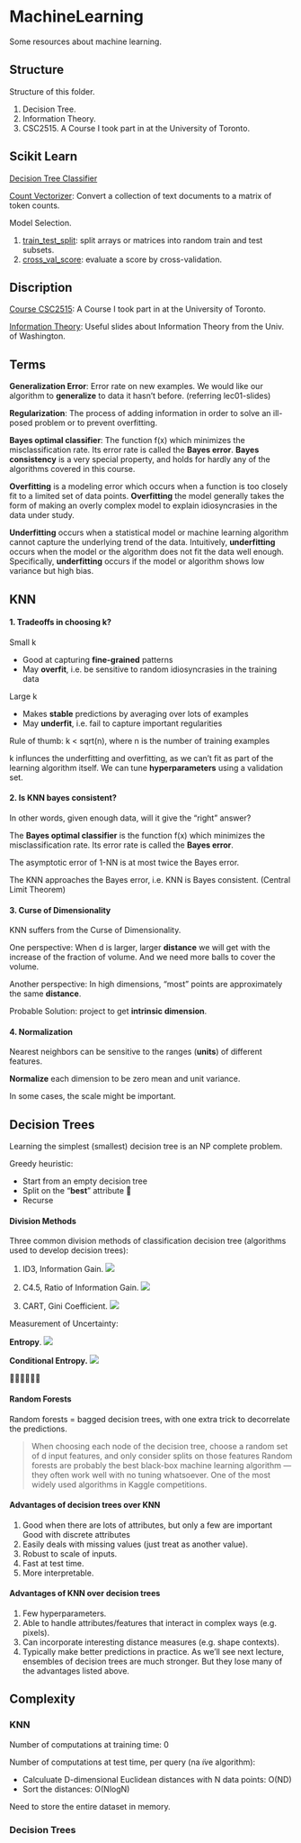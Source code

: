 # MachineLearning

Some resources about machine learning.

## Structure

Structure of this folder.

1. Decision Tree. 
2. Information Theory. 
3. CSC2515. A Course I took part in at the University of Toronto.



## Scikit Learn

[Decision Tree Classifier](https://scikit-learn.org/stable/modules/generated/sklearn.tree.DecisionTreeClassifier.html)

[Count Vectorizer](https://scikit-learn.org/stable/modules/generated/sklearn.feature_extraction.text.CountVectorizer.html): Convert a collection of text documents to a matrix of token counts. 

Model Selection. 
1. [train_test_split](https://scikit-learn.org/stable/modules/generated/sklearn.model_selection.train_test_split.html#sklearn.model_selection.train_test_split): split arrays or matrices into random train and test subsets. 
2. [cross_val_score](https://scikit-learn.org/stable/modules/generated/sklearn.model_selection.cross_val_score.html#sklearn.model_selection.cross_val_score): evaluate a score by cross-validation. 



## Discription

[Course CSC2515](http://www.cs.toronto.edu/~rgrosse/courses/csc2515_2019/): A Course I took part in at the University of Toronto.

[Information Theory](https://homes.cs.washington.edu/~anuprao/pubs/CSE533Autumn2010/): Useful slides about Information Theory from the Univ. of Washington.  





## Terms

**Generalization Error**: Error rate on new examples. We would like our algorithm to **generalize** to data it hasn’t before. (referring lec01-slides)

**Regularization**: The process of adding information in order to solve an ill-posed problem or to prevent overfitting. 

**Bayes optimal classifier**: The function f(x) which minimizes the misclassification rate. Its error rate is called the **Bayes error**. **Bayes consistency** is a very special property, and holds for hardly any of the algorithms covered in this course.

**Overfitting** is a modeling error which occurs when a function is too closely fit to a limited set of data points. **Overfitting** the model generally takes the form of making an overly complex model to explain idiosyncrasies in the data under study. 

**Underfitting** occurs when a statistical model or machine learning algorithm cannot capture the underlying trend of the data. Intuitively, **underfitting** occurs when the model or the algorithm does not fit the data well enough. Specifically, **underfitting** occurs if the model or algorithm shows low variance but high bias.



## KNN

#### 1. Tradeoffs in choosing k? 

Small k 

- Good at capturing **fine-grained** patterns 
- May **overfit**, i.e. be sensitive to random idiosyncrasies in the training data 

Large k 

- Makes **stable** predictions by averaging over lots of examples 
- May **underfit**, i.e. fail to capture important regularities 

Rule of thumb: k < sqrt(n), where n is the number of training examples 

k influnces the underfitting and overfitting, as we can’t fit as part of the learning algorithm itself. We can tune **hyperparameters** using a validation set. 

#### 2. Is KNN bayes consistent?

In other words, given enough data, will it give the “right” answer? 

The **Bayes optimal classifier** is the function f(x) which minimizes the misclassification rate. Its error rate is called the **Bayes error**.

The asymptotic error of 1-NN is at most twice the Bayes error. 

The KNN approaches the Bayes error, i.e. KNN is Bayes consistent. (Central Limit Theorem)

#### 3. Curse of Dimensionality

KNN suffers from the Curse of Dimensionality. 

One perspective: When d is larger, larger **distance** we will get with the increase of the fraction of volume. And we need more balls to cover the volume. 

Another perspective: In high dimensions, “most” points are approximately the same **distance**. 

Probable Solution: project to get **intrinsic dimension**.

#### 4. Normalization 

Nearest neighbors can be sensitive to the ranges (**units**) of different features. 

**Normalize** each dimension to be zero mean and unit variance. 

In some cases, the scale might be important.

## Decision Trees

Learning the simplest (smallest) decision tree is an NP complete problem.

Greedy heuristic:

- Start from an empty decision tree 
- Split on the “**best**” attribute 􏰇 
- Recurse 

#### Division Methods

Three common division methods of classification decision tree (algorithms used to develop decision trees):

1. ID3, Information Gain. <img src="http://latex.codecogs.com/gif.latex?g(D,A)=H(D)-H(D|A)" />

2. C4.5, Ratio of Information Gain. <img src="http://latex.codecogs.com/gif.latex?g_R(D,A)=\frac{g(D,A)}{H_A(D)}" />

3. CART, Gini Coefficient. <img src="http://latex.codecogs.com/gif.latex?Gini(D,A)=\frac{|D_1|}{|D|}Gini(D_1)+\frac{|D_2|}{|D|}Gini(D_2)" />  


Measurement of Uncertainty: 

**Entropy**. <img src="http://latex.codecogs.com/gif.latex?H(X)=-\sum_{x\in X}{p(x)log_2p(x)}" />

**Conditional Entropy.** <img src="http://latex.codecogs.com/gif.latex?H(Y|X)=\sum_{x\in X}{p(x)H(Y|X=x)}" />





#### Random Forests

Random forests = bagged decision trees, with one extra trick to decorrelate the predictions.

> When choosing each node of the decision tree, choose a random set of d input features, and only consider splits on those features
> Random forests are probably the best black-box machine learning algorithm — they often work well with no tuning whatsoever. One of the most widely used algorithms in Kaggle competitions.

#### Advantages of decision trees over KNN

1. Good when there are lots of attributes, but only a few are important Good with discrete attributes
2. Easily deals with missing values (just treat as another value).
3. Robust to scale of inputs.
4. Fast at test time.
5. More interpretable.

#### Advantages of KNN over decision trees

1. Few hyperparameters.
2. Able to handle attributes/features that interact in complex ways (e.g. pixels). 
3. Can incorporate interesting distance measures (e.g. shape contexts). 
4. Typically make better predictions in practice. As we’ll see next lecture, ensembles of decision trees are much stronger. But they lose many of the advantages listed above.



## Complexity 

### KNN

Number of computations at training time: 0

Number of computations at test time, per query (na ̈ıve algorithm): 

- Calculuate D-dimensional Euclidean distances with N data points: O(ND) 
- Sort the distances: O(NlogN)

Need to store the entire dataset in memory.

### Decision Trees





